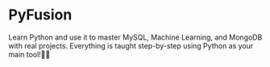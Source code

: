 # PyFusion
Learn Python and use it to master MySQL, Machine Learning, and MongoDB with real projects. Everything is taught step-by-step using Python as your main tool!🚀🎯
